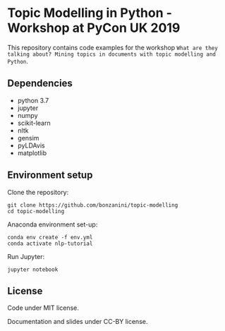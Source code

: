 # Topic Modelling in Python - Workshop at PyCon UK 2019

This repository contains code examples for the workshop `What are they talking about? Mining topics in documents with topic modelling and Python`.

## Dependencies

- python 3.7
- jupyter
- numpy
- scikit-learn
- nltk
- gensim
- pyLDAvis
- matplotlib

## Environment setup

Clone the repository:

    git clone https://github.com/bonzanini/topic-modelling
    cd topic-modelling

Anaconda environment set-up:

    conda env create -f env.yml
    conda activate nlp-tutorial

Run Jupyter:

    jupyter notebook

## License

Code under MIT license.

Documentation and slides under CC-BY license.

